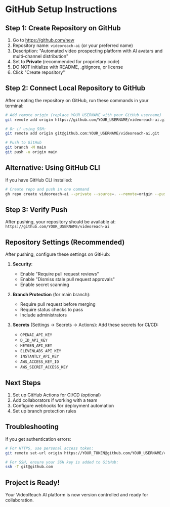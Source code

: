 # GitHub Setup Instructions

## Step 1: Create Repository on GitHub

1. Go to https://github.com/new
2. Repository name: `videoreach-ai` (or your preferred name)
3. Description: "Automated video prospecting platform with AI avatars and multi-channel distribution"
4. Set to **Private** (recommended for proprietary code)
5. DO NOT initialize with README, .gitignore, or license
6. Click "Create repository"

## Step 2: Connect Local Repository to GitHub

After creating the repository on GitHub, run these commands in your terminal:

```bash
# Add remote origin (replace YOUR_USERNAME with your GitHub username)
git remote add origin https://github.com/YOUR_USERNAME/videoreach-ai.git

# Or if using SSH:
git remote add origin git@github.com:YOUR_USERNAME/videoreach-ai.git

# Push to GitHub
git branch -M main
git push -u origin main
```

## Alternative: Using GitHub CLI

If you have GitHub CLI installed:

```bash
# Create repo and push in one command
gh repo create videoreach-ai --private --source=. --remote=origin --push
```

## Step 3: Verify Push

After pushing, your repository should be available at:
`https://github.com/YOUR_USERNAME/videoreach-ai`

## Repository Settings (Recommended)

After pushing, configure these settings on GitHub:

1. **Security**:
   - Enable "Require pull request reviews"
   - Enable "Dismiss stale pull request approvals"
   - Enable secret scanning

2. **Branch Protection** (for main branch):
   - Require pull request before merging
   - Require status checks to pass
   - Include administrators

3. **Secrets** (Settings → Secrets → Actions):
   Add these secrets for CI/CD:
   - `OPENAI_API_KEY`
   - `D_ID_API_KEY`
   - `HEYGEN_API_KEY`
   - `ELEVENLABS_API_KEY`
   - `INSTANTLY_API_KEY`
   - `AWS_ACCESS_KEY_ID`
   - `AWS_SECRET_ACCESS_KEY`

## Next Steps

1. Set up GitHub Actions for CI/CD (optional)
2. Add collaborators if working with a team
3. Configure webhooks for deployment automation
4. Set up branch protection rules

## Troubleshooting

If you get authentication errors:

```bash
# For HTTPS, use personal access token:
git remote set-url origin https://YOUR_TOKEN@github.com/YOUR_USERNAME/videoreach-ai.git

# For SSH, ensure your SSH key is added to GitHub:
ssh -T git@github.com
```

## Project is Ready! 

Your VideoReach AI platform is now version controlled and ready for collaboration.